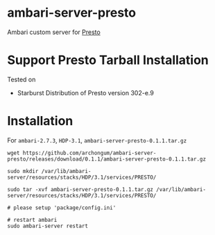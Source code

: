 # ambari-server-presto
Ambari custom server for [Presto](https://prestosql.io/)

# Support Presto Tarball Installation
Tested on
* Starburst Distribution of Presto version 302-e.9


# Installation
For `ambari-2.7.3`, `HDP-3.1`, `ambari-server-presto-0.1.1.tar.gz`
```
wget https://github.com/archongum/ambari-server-presto/releases/download/0.1.1/ambari-server-presto-0.1.1.tar.gz

sudo mkdir /var/lib/ambari-server/resources/stacks/HDP/3.1/services/PRESTO/

sudo tar -xvf ambari-server-presto-0.1.1.tar.gz /var/lib/ambari-server/resources/stacks/HDP/3.1/services/PRESTO/

# please setup 'package/config.ini'

# restart ambari
sudo ambari-server restart
```
